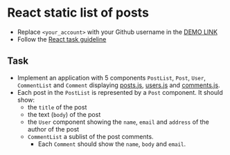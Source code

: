# React static list of posts
- Replace `<your_account>` with your Github username in the
  [DEMO LINK](https://martakupka.github.io/react_static-list-of-posts/)
- Follow the [React task guideline](https://github.com/mate-academy/react_task-guideline#react-tasks-guideline)

## Task
- Implement an application with 5 components `PostList`, `Post`, `User`, `CommentList` and `Comment`
  displaying [posts.js](./src/api/posts.js), [users.js](./src/api/users.js) and [comments.js](./src/api/comments.js).
- Each post in the `PostList` is represented by a `Post` component. It should show:
  - the `title` of the post
  - the text (`body`) of the post
  - the `User` component showing the `name`, `email` and `address` of the author of the post
  - `CommentList` a sublist of the post comments.
    - Each `Comment` should show the `name`, `body` and `email`.
